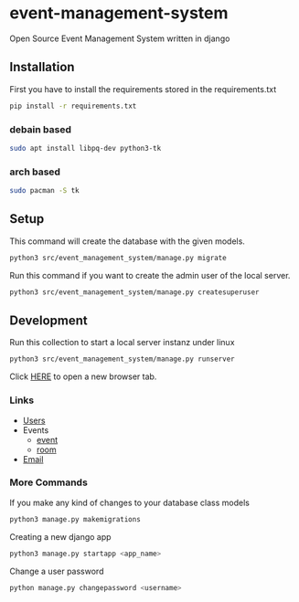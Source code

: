 # event-management-system
Open Source Event Management System written in django

## Installation
First you have to install the requirements stored in the requirements.txt
```bash
pip install -r requirements.txt
```

### debain based
```bash
sudo apt install libpq-dev python3-tk
```

### arch based
```bash
sudo pacman -S tk
```

## Setup
This command will create the database with the given models.
```bash
python3 src/event_management_system/manage.py migrate
```
Run this command if you want to create the admin user of the local server.
```bash
python3 src/event_management_system/manage.py createsuperuser
```

## Development
Run this collection to start a local server instanz under linux
```bash
python3 src/event_management_system/manage.py runserver
```
Click [HERE](http://127.0.0.1:8000/users/) to open a new browser tab.

### Links
- [Users](http://127.0.0.1:8000/users/)
- Events
  - [event](http://127.0.0.1:8000/events/event/)
  - [room](http://127.0.0.1:8000/events/event/)
- [Email](http://127.0.0.1:8000/emails/)


### More Commands
If you make any kind of changes to your database class models
```bash
python3 manage.py makemigrations
```
Creating a new django app
```bash
python3 manage.py startapp <app_name>
```
Change a user password
```bash
python manage.py changepassword <username>
```